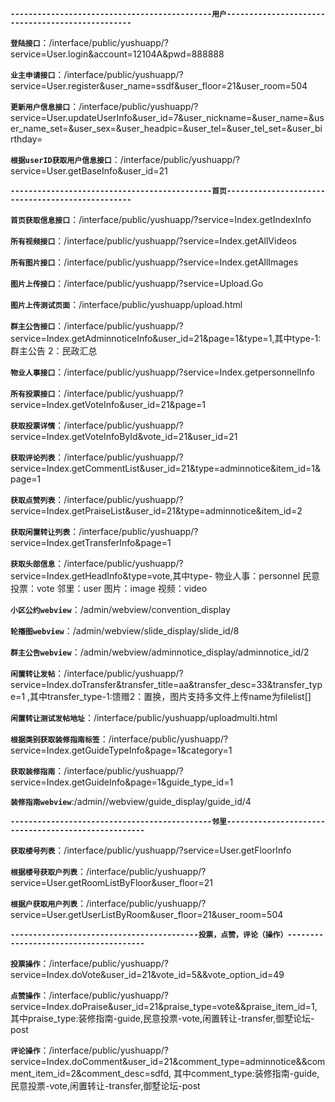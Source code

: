 
**`---------------------------------------------用户-------------------------------------------------`**

**`登陆接口`**：/interface/public/yushuapp/?service=User.login&account=12104A&pwd=888888 

**`业主申请接口`**：/interface/public/yushuapp/?service=User.register&user_name=ssdf&user_floor=21&user_room=504

**`更新用户信息接口`**：/interface/public/yushuapp/?service=User.updateUserInfo&user_id=7&user_nickname=&user_name=&user_name_set=&user_sex=&user_headpic=&user_tel=&user_tel_set=&user_birthday=

**`根据userID获取用户信息接口`**：/interface/public/yushuapp/?service=User.getBaseInfo&user_id=21



**`---------------------------------------------首页-------------------------------------------------`**

**`首页获取信息接口`**：/interface/public/yushuapp/?service=Index.getIndexInfo 

**`所有视频接口`**：/interface/public/yushuapp/?service=Index.getAllVideos

**`所有图片接口`**：/interface/public/yushuapp/?service=Index.getAllImages

**`图片上传接口`**：/interface/public/yushuapp/?service=Upload.Go

**`图片上传测试页面`**：/interface/public/yushuapp/upload.html

**`群主公告接口`**：/interface/public/yushuapp/?service=Index.getAdminnoticeInfo&user_id=21&page=1&type=1,其中type-1:群主公告 2：民政汇总

**`物业人事接口`**：/interface/public/yushuapp/?service=Index.getpersonnelInfo

**`所有投票接口`**：/interface/public/yushuapp/?service=Index.getVoteInfo&user_id=21&page=1

**`获取投票详情`**：/interface/public/yushuapp/?service=Index.getVoteInfoById&vote_id=21&user_id=21

**`获取评论列表`**：/interface/public/yushuapp/?service=Index.getCommentList&user_id=21&type=adminnotice&item_id=1&page=1

**`获取点赞列表`**：/interface/public/yushuapp/?service=Index.getPraiseList&user_id=21&type=adminnotice&item_id=2

**`获取闲置转让列表`**：/interface/public/yushuapp/?service=Index.getTransferInfo&page=1



**`获取头部信息`**：/interface/public/yushuapp/?service=Index.getHeadInfo&type=vote,其中type- 物业人事：personnel 民意投票：vote 邻里：user 图片：image 视频：video

**`小区公约webview`**：/admin/webview/convention_display

**`轮播图webview`**：/admin/webview/slide_display/slide_id/8

**`群主公告webview`**：/admin/webview/adminnotice_display/adminnotice_id/2

**`闲置转让发帖`**：/interface/public/yushuapp/?service=Index.doTransfer&transfer_title=aa&transfer_desc=33&transfer_type=1
,其中transfer_type-1:馈赠2：置换，图片支持多文件上传name为filelist[]

**`闲置转让测试发帖地址`**：/interface/public/yushuapp/uploadmulti.html

**`根据类别获取装修指南标签`**：/interface/public/yushuapp/?service=Index.getGuideTypeInfo&page=1&category=1

**`获取装修指南`**：/interface/public/yushuapp/?service=Index.getGuideInfo&page=1&guide_type_id=1

**`装修指南webview`**:/admin//webview/guide_display/guide_id/4


**`---------------------------------------------邻里----------------------------------------------------`**

**`获取楼号列表`**：/interface/public/yushuapp/?service=User.getFloorInfo

**`根据楼号获取户列表`**：/interface/public/yushuapp/?service=User.getRoomListByFloor&user_floor=21

**`根据户获取用户列表`**：/interface/public/yushuapp/?service=User.getUserListByRoom&user_floor=21&user_room=504

**`------------------------------------------投票，点赞，评论（操作）--------------------------------------`**

**`投票操作`**：/interface/public/yushuapp/?service=Index.doVote&user_id=21&vote_id=5&&vote_option_id=49

**`点赞操作`**：/interface/public/yushuapp/?service=Index.doPraise&user_id=21&praise_type=vote&&praise_item_id=1,
其中praise_type:装修指南-guide,民意投票-vote,闲置转让-transfer,御墅论坛-post

**`评论操作`**：/interface/public/yushuapp/?service=Index.doComment&user_id=21&comment_type=adminnotice&&comment_item_id=2&comment_desc=sdfd,
           其中comment_type:装修指南-guide,民意投票-vote,闲置转让-transfer,御墅论坛-post





